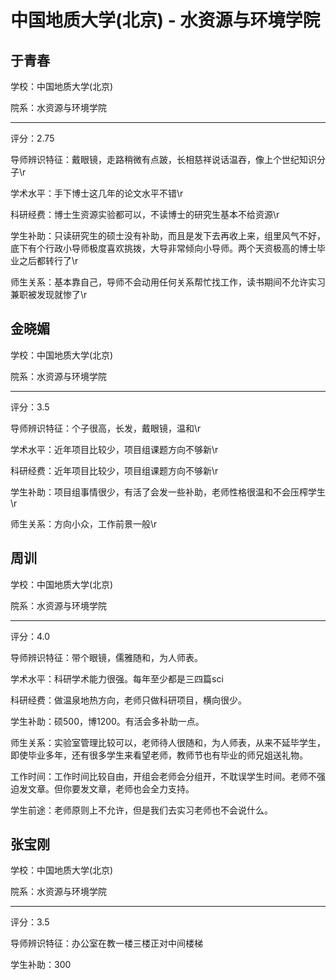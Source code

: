 # 中国地质大学(北京) - 水资源与环境学院

## 于青春

学校：中国地质大学(北京)

院系：水资源与环境学院

* * *

评分：2.75

导师辨识特征：戴眼镜，走路稍微有点跛，长相慈祥说话温吞，像上个世纪知识分子\r

学术水平：手下博士这几年的论文水平不错\r

科研经费：博士生资源实验都可以，不读博士的研究生基本不给资源\r

学生补助：只读研究生的硕士没有补助，而且是发下去再收上来，组里风气不好，底下有个行政小导师极度喜欢挑拨，大导非常倾向小导师。两个天资极高的博士毕业之后都转行了\r

师生关系：基本靠自己，导师不会动用任何关系帮忙找工作，读书期间不允许实习兼职被发现就惨了\r

## 金晓媚

学校：中国地质大学(北京)

院系：水资源与环境学院

* * *

评分：3.5

导师辨识特征：个子很高，长发，戴眼镜，温和\r

学术水平：近年项目比较少，项目组课题方向不够新\r

科研经费：近年项目比较少，项目组课题方向不够新\r

学生补助：项目组事情很少，有活了会发一些补助，老师性格很温和不会压榨学生\r

师生关系：方向小众，工作前景一般\r

## 周训

学校：中国地质大学(北京)

院系：水资源与环境学院

* * *

评分：4.0

导师辨识特征：带个眼镜，儒雅随和，为人师表。

学术水平：科研学术能力很强。每年至少都是三四篇sci

科研经费：做温泉地热方向，老师只做科研项目，横向很少。

学生补助：硕500，博1200。有活会多补助一点。

师生关系：实验室管理比较可以，老师待人很随和，为人师表，从来不延毕学生，即使毕业多年，还有很多学生来看望老师，教师节也有毕业的师兄姐送礼物。

工作时间：工作时间比较自由，开组会老师会分组开，不耽误学生时间。老师不强迫发文章。但你要发文章，老师也会全力支持。

学生前途：老师原则上不允许，但是我们去实习老师也不会说什么。

## 张宝刚

学校：中国地质大学(北京)

院系：水资源与环境学院

* * *

评分：3.5

导师辨识特征：办公室在教一楼三楼正对中间楼梯

学生补助：300